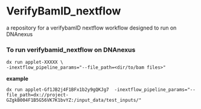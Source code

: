 # VerifyBamID_nextflow #

a repository for a verifybamID nextflow workflow designed to run on DNAnexus

### To run verifybamid_nextflow on DNAnexus
 ```
 dx run applet-XXXXX \
-inextflow_pipeline_params="--file_path=<dir/to/bam files>"
```
**example**
```
dx run applet-Gf1JB2j4F1BFx1b2y9gQKJg7  -inextflow_pipeline_params="--file_path=dx://project-GZgkB004F1B5G56VK7K1bvYZ:/input_data/test_inputs/"
```
